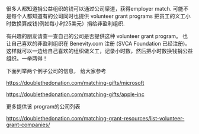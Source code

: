 很多人都知道捐公益组织的钱可以通过公司渠道，获得employer match.  可能不是每个人都知道有的公司同时也提供 volunteer grant programs 把员工的义工小时数换算成钱(例如每小时25美元）捐给非盈利组织.

有兴趣的朋友请查一查自己的公司是否提供这种 volunteer grant program。 也让自己喜欢的非盈利组织在 Benevity.com 注册 (SVCA Foundation 已经注册)。 这样就可以一边给自己喜欢的组织做义工，记录小时数，然后把小时数换钱捐公益组织。一举两得！

下面列举两个例子公司的信息， 给大家参考

https://doublethedonation.com/matching-gifts/microsoft

https://doublethedonation.com/matching-gifts/apple-inc

更多提供该 program的公司列表

https://doublethedonation.com/matching-grant-resources/list-volunteer-grant-companies/
